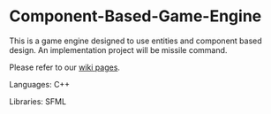 # Component-Based-Game-Engine

This is a game engine designed to use entities and component based design.
An implementation project will be missile command.

Please refer to our [wiki pages](https://github.com/weiffert/Component-Based-Game-Engine/wiki).

Languages: C++

Libraries: SFML
